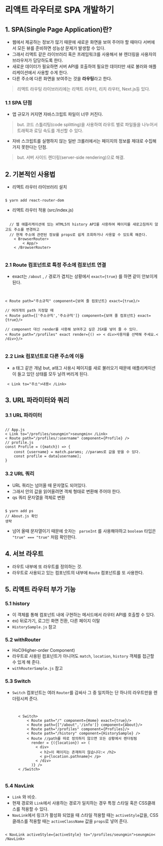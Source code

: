 # 리액트 라우터로 SPA 개발하기

## 1. SPA(Single Page Application)란?
- 웹에서 제공하는 정보가 많기 때문에 새로운 화면을 보여 주어야 할 때마다 서버에서 모든 뷰를 준비하면 성능상 문제가 발생할 수 있다.
- 그래서 리액트 같은 라이브러리 혹은 프레임워크를 사용해서 뷰 렌더링을 사용자의 브라우저가 담당하도록 한다.
- 새로운 데이터가 필요하면 서버 API를 호출하여 필요한 데이터만 새로 불러와 애플리케이션에서 사용할 수게 한다.
- 다른 주소에 다른 화면을 보여주는 것을 <b>라우팅</b>라고 한다.
> 리액트 라우팅 라이브러리에는 리액트 라우터, 리치 라우터, Next.js등 있다.

### 1.1 SPA 단점
- 앱 규모가 커지면 자바스크립트 파일이 너무 커진다.
> but. 코드 스틀리팅(code splitting)을 사용하여 라우트 별로 파일들을 나누어서 트래픽과 로딩 속도를 개선할 수 있다.
- 자바 스크립트를 실행하지 않는 일반 크롤러에서는 페이지의 정보를 제대로 수집해 가지 못한다는 단점.
> but. 서버 사이드 렌더링(server-side rendering)으로 해결.

## 2. 기본적인 사용법
- 리액트 라우터 라이브러리 설치
<pre><code>
$ yarn add react-router-dom
</code></pre>
- 리액트 라우터 적용 (src/index.js)
<pre><code>
  // 웹 애플리케이션에 있는 HTML5의 history API를 사용하여 페이지를 새로고침하지 않고도 주소를 변경하고
  // 현재 주소에 관련된 정보를 props로 쉽게 조회하거나 사용할 수 있도록 해준다.
    < BrowserRouter>
        < App/>
    < /BrowserRouter>

</code></pre>

### 2.1 Route 컴포넌트로 특정 주소에 컴포넌트 연결
- exact는 <code>/about</code> , <code>/</code> 경로가 겹치는 상황에서 <code>exact={true}</code> 를 하면 같이 안보이게 된다.
<pre><code> 

< Route path="주소규칙" component={보여 줄 컴포넌트} exact={true}/> 

// 여려개의 path 지정할 때
< Route path={['주소규칙','주소규칙']} component={보여 줄 컴포넌트} exact={true}/> 

// component 대신 render를 사용해 보여주고 싶은 JSX를 넣어 줄 수 있다.
< Route path="/profiles" exact render={() => < div>사용자를 선택해 주세요.< /div>}/>

</code></pre>

### 2.2 Link 컴포넌트로 다른 주소에 이동
- a 태그 같은 개념 but, a태그 사용시 페이지를 새로 불러오기 때문에 애플리케이션이 들고 있던 상태를 모두 날려 버리게 된다.
<pre><code> < Link to="주소">내용< /Link> </code></pre>

## 3. URL 파라미터와 쿼리
### 3.1 URL 파라미터
<pre><code> 
// App.js
< Link to="/profiles/seungmin">seungmin< /Link>
< Route path="/profiles/:username" component={Profile} />
// profile.js
const Profile = ({match}) => {
    const {username} = match.params; //params로 값을 받을 수 있다.
    const profile = data[username];
}
</code></pre>

### 3.2 URL 쿼리
- URL 쿼리는 넘어올 때 문자열도 되어있다.
- 그래서 안의 값을 읽어올려면 객체 형태로 변환해 주어야 한다.
- qs 쿼리 문자열을 객체로 변환
<pre><code> 
$ yarn add ps
// About.js 확인
생략
</code></pre>
- 넘어 올때 문자열이기 때문에 숫자는 <code> parseInt</code> 를 사용해야하고 <code>boolean</code>  타입은 <code>"true" === "true"</code>  처럼 확인한다.

## 4. 서브 라우트
- 라우트 내부에 또 라우트를 정의하는 것.
- 라우트로 사용되고 있는 컴포넌트의 내부에 <code>Route</code> 컴포넌트를 또 사용한다.

## 5. 리액트 라우터 부가 기능
### 5.1 history
- 이 객체를 통해 컴포넌트 내에 구현하는 메서드에서 라우터 API를 호출할 수 있다.
- ex) 뒤로가기, 로그인 화면 전환, 다른 페이지 이탈
- <code>HistorySample.js</code> 참고
### 5.2 withRouter
- HoC(Higher-order Component)
- 라우트로 사용된 컴포넌트가 아니어도 <code>match</code>, <code>location</code>, <code>history</code> 객체를 접근할 수 있게 해 준다.
- <code>withRouterSample.js</code> 참고
### 5.3 Switch
- <code>Switch</code> 컴포넌트는 여러 <code>Router</code>를 감싸사 그 중 일치하는 단 하나의 라우트만을 렌더링시켜 준다.
<pre><code>

      < Switch>
          < Route path="/" component={Home} exact={true}/>
          < Route path={["/about",'/info']} component={About}/>      
          < Route path="/profiles" component={Profiles}/>
          < Route path="/history" component={HistorySample} />
          < Route //path를 따로 정의하지 않으면 모든 상황에서 렌더링됨
            render = {({location}) => (
              < div>
                < h2>이 페이지는 존재하지 않습니다:< /h2>
                < p>{location.pathname}< /p>
              < /div>
            )} />
      < /Switch>

</code></pre>

### 5.4 NavLink
- <code>Link</code> 와 비슷.
- 현재 경로와 <code>Link</code>에서 사용하는 경로가 일치하는 경우 특정 스타일 혹은 CSS클래스를 적용할 수 있다.
- <code>NavLink</code>에서 링크가 활성화 되었을 때 스타일 적용할 때는 <code>activeStyle</code>값을, CSS클래스를 적용할 때는 <code>activeClassName</code> 값을 <code>props</code>로 넣어 준다.
<pre><code>
< NavLink activeStyle={activeStyle} to="/profiles/seungmin">seungmin< /NavLink>
</code></pre>
